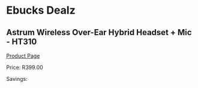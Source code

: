 
# Ebucks Dealz
## Astrum Wireless Over-Ear Hybrid Headset + Mic - HT310
[Product Page](https://www.ebucks.com/web/shop/productSelected.do?prodId=1207191038&catId=1207273786)

Price: R399.00

Savings: 


	